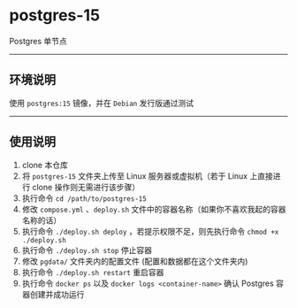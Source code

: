 # postgres-15

Postgres 单节点

------

## 环境说明

使用 `postgres:15` 镜像，并在 `Debian` 发行版通过测试

------

## 使用说明

1. clone 本仓库
2. 将 `postgres-15` 文件夹上传至 Linux 服务器或虚拟机（若于 Linux 上直接进行 clone 操作则无需进行该步骤）
3. 执行命令 `cd /path/to/postgres-15`
4. 修改 `compose.yml` 、`deploy.sh` 文件中的容器名称（如果你不喜欢我起的容器名称的话）
5. 执行命令 `./deploy.sh deploy` ，若提示权限不足，则先执行命令 `chmod +x ./deploy.sh`
6. 执行命令 `./deploy.sh stop` 停止容器
7. 修改 `pgdata/` 文件夹内的配置文件 (配置和数据都在这个文件夹内)
9. 执行命令 `./deploy.sh restart` 重启容器
6. 执行命令 `docker ps` 以及 `docker logs <container-name>` 确认 Postgres 容器创建并成功运行

